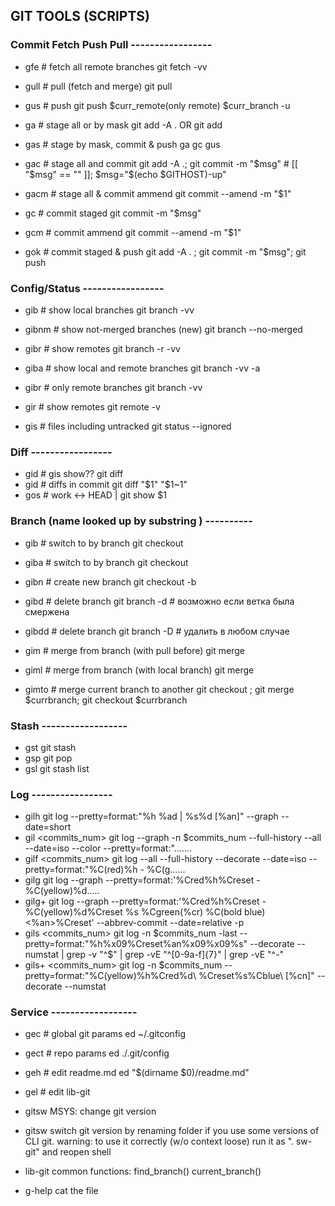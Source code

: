 ## GIT TOOLS (SCRIPTS)

### Commit Fetch Push Pull -----------------
- gfe			# fetch all remote branches		git fetch -vv		
- gull			# pull (fetch and merge)		git pull
- gus			# push 					git push $curr_remote(only remote) $curr_branch -u

- ga	<mask>		# stage all or by mask			git add -A .  OR  git add <mask>
- gas	<mask>		# stage by mask, commit & push		ga gc gus
- gac	<msg> 		# stage all and commit 			git add -A .; git commit -m "$msg"  # [[ "$msg" == "" ]]; $msg="$(echo $GITHOST)-up"
- gacm  <msg>		# stage all & commit ammend		git commit --amend -m "$1"
- gc    <msg>		# commit staged				git commit -m "$msg"
- gcm   <msg>		# commit ammend				git commit --amend -m "$1"
- gok	<msg>		# commit staged & push			git add -A . ; git commit -m "$msg"; git push 


### Config/Status -----------------
- gib			# show local branches			git branch -vv  	
- gibnm          	# show not-merged branches (new)	git branch --no-merged  
- gibr 	<remote>	# show remotes				git branch -r -vv 	
- giba			# show local and remote branches  	git branch -vv -a 	
- gibr			# only remote branches			git branch -vv		

- gir			# show remotes				git remote -v		
- gis			# files including untracked		git status --ignored	


### Diff -----------------
- gid			# gis show??				git diff
- gid	<hash>		# diffs in commit			git diff "$1" "$1~1"	
- gos	<hash>		# work <-> HEAD | <hash>		git show $1		



### Branch (name looked up by substring ) ----------
- gib	<branch>	# switch to by branch			git checkout <branch> 	
- giba	<branch>	# switch to by branch		  	git checkout <branch> 	

- gibn	<branch>	# create new branch			git checkout -b <branch> 

- gibd  <branch>	# delete branch				git branch -d <branch>  # возможно если ветка была смержена
- gibdd <branch>	# delete branch				git branch -D <branch>  # удалить в любом случае 

- gim	<branch>	# merge from branch (with pull before)	git merge <branch>
- giml  <branch>   	# merge from branch (with local branch)	git merge <branch>  
- gimto	<branch>	# merge current branch to another	git checkout <branch>; git merge $currbranch; git checkout $currbranch


### Stash ------------------
- gst			git stash
- gsp			git pop
- gsl			git stash list


### Log -----------------
- gilh			git log --pretty=format:"%h %ad | %s%d [%an]" --graph --date=short	
- gil	<commits_num>	git log --graph -n $commits_num --full-history --all --date=iso --color --pretty=format:".......
- gilf	<commits_num>	git log --all --full-history --decorate --date=iso --pretty=format:"%C(red)%h - %C(g......
- gilg			git log --graph --pretty=format:'%Cred%h%Creset -%C(yellow)%d.....
- gilg+			git log --graph --pretty=format:'%Cred%h%Creset -%C(yellow)%d%Creset %s %Cgreen(%cr) %C(bold blue)<%an>%Creset' --abbrev-commit --date=relative -p
- gils	<commits_num>	git log -n $commits_num -last --pretty=format:"%h%x09%Creset%an%x09%x09%s" --decorate --numstat | grep -v "^$"  | grep -vE "^[0-9a-f]{7}" | grep -vE "^-"
- gils+	<commits_num>	git log -n $commits_num --pretty=format:"%C(yellow)%h%Cred%d\\ %Creset%s%Cblue\\ [%cn]" --decorate --numstat


### Service ------------------
- gec           # global git params             ed ~/.gitconfig
- gect          # repo params               ed ./.git/config
- geh           # edit readme.md            ed "$(dirname $0)/readme.md"
- gel           # edit lib-git

- gitsw         MSYS: change git version
- gitsw         switch git version by renaming folder if you use some versions of CLI git.
              warning: to use it correctly (w/o context loose) run it as ". sw-git" and reopen shell
- lib-git       common functions: find_branch() current_branch() 
- g-help        cat the file
